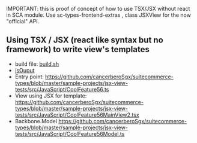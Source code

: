 IMPORTANT: this is proof of concept of how to use TSX/JSX without react in SCA module. Use sc-types-frontend-extras , class JSXView for the now "official" API.

## Using TSX / JSX (react like syntax but no framework) to write view's templates

 * build file: [build.sh](build.sh)
 * [jsOuput](jsOutput)
 * Entry point: https://github.com/cancerberoSgx/suitecommerce-types/blob/master/sample-projects/jsx-view-tests/src/JavaScript/CoolFeature56.ts
 * View using JSX for template: https://github.com/cancerberoSgx/suitecommerce-types/blob/master/sample-projects/jsx-view-tests/src/JavaScript/CoolFeature56MainView2.tsx
 * Backbone.Model https://github.com/cancerberoSgx/suitecommerce-types/blob/master/sample-projects/jsx-view-tests/src/JavaScript/CoolFeature56Model.ts
